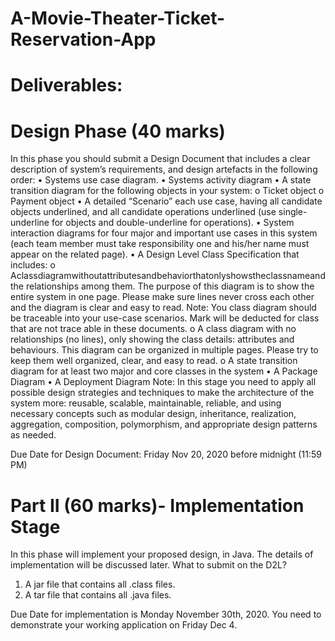 # A-Movie-Theater-Ticket-Reservation-App

# Deliverables:

# Design Phase (40 marks)

In this phase you should submit a Design Document that includes a clear description of system’s requirements, and design artefacts in the following order:
• Systems use case diagram.
• Systems activity diagram
• A state transition diagram for the following objects in your system:
o Ticket object
o Payment object
• A detailed “Scenario” each use case, having all candidate objects underlined, and all
candidate operations underlined (use single-underline for objects and double-underline for
operations).
• System interaction diagrams for four major and important use cases in this system (each
team member must take responsibility one and his/her name must appear on the related
page).
• A Design Level Class Specification that includes:
o Aclassdiagramwithoutattributesandbehaviorthatonlyshowstheclassnameand the relationships among them. The purpose of this diagram is to show the entire system in one page. Please make sure lines never cross each other and the diagram is clear and easy to read.
Note: You class diagram should be traceable into your use-case scenarios. Mark
will be deducted for class that are not trace able in these documents.
o A class diagram with no relationships (no lines), only showing the class details: attributes and behaviours. This diagram can be organized in multiple pages. Please
try to keep them well organized, clear, and easy to read.
o A state transition diagram for at least two major and core classes in the system
• A Package Diagram
• A Deployment Diagram
Note: In this stage you need to apply all possible design strategies and techniques to make the architecture of the system more: reusable, scalable, maintainable, reliable, and using necessary concepts such as modular design, inheritance, realization, aggregation, composition, polymorphism, and appropriate design patterns as needed.

Due Date for Design Document: Friday Nov 20, 2020 before midnight (11:59 PM) 

# Part II (60 marks)- Implementation Stage

In this phase will implement your proposed design, in Java. The details of implementation will be discussed later.
What to submit on the D2L?
 
1. A jar file that contains all .class files.
2. A tar file that contains all .java files.

Due Date for implementation is Monday November 30th, 2020. You need to demonstrate your working application on Friday Dec 4.
